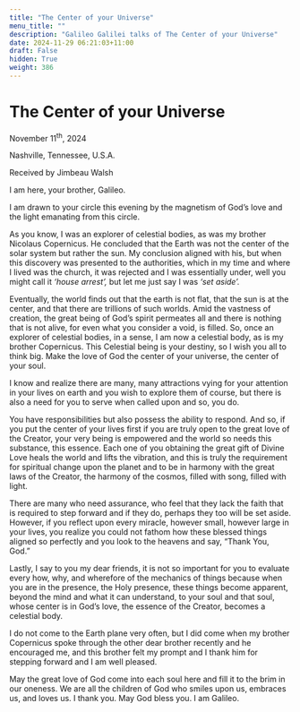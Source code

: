 ```yaml
---
title: "The Center of your Universe"
menu_title: ""
description: "Galileo Galilei talks of The Center of your Universe"
date: 2024-11-29 06:21:03+11:00
draft: False
hidden: True
weight: 386
---
```

# The Center of your Universe

November 11<sup>th</sup>, 2024

Nashville, Tennessee, U.S.A.

Received by Jimbeau Walsh  

I am here, your brother, Galileo.
    
I am drawn to your circle this evening by the magnetism of God’s love and the light emanating from this circle. 
   
As you know, I was an explorer of celestial bodies, as was my brother Nicolaus Copernicus.  He concluded that the Earth was not the center of the solar system but rather the sun. My conclusion aligned with his, but when this discovery was presented to the authorities, which in my time and where I lived was the church, it was rejected and I was essentially under, well you might call it *‘house arrest’,* but let me just say I was *‘set aside’.*  

Eventually, the world finds out that the earth is not flat, that the sun is at the center, and that there are trillions of such worlds. Amid the vastness of creation, the great being of God’s spirit permeates all and there is nothing that is not alive, for even what you consider a void, is filled. So, once an explorer of celestial bodies, in a sense, I am now a celestial body, as is my brother Copernicus. This Celestial being is your destiny, so I wish you all to think big. Make the love of God the center of your universe, the center of your soul. 
  
I know and realize there are many, many attractions vying for your attention in your lives on earth and you wish to explore them of course, but there is also a need for you to serve when called upon and so, you do. 

You have responsibilities but also possess the ability to respond. And so, if you put the center of your lives first if you are truly open to the great love of the Creator, your very being is empowered and the world so needs this substance, this essence. Each one of you obtaining the great gift of Divine Love heals the world and lifts the vibration, and this is truly the requirement for spiritual change upon the planet and to be in harmony with the great laws of the Creator, the harmony of the cosmos, filled with song, filled with light. 
   
There are many who need assurance, who feel that they lack the faith that is required to step forward and if they do, perhaps they too will be set aside. However, if you reflect upon every miracle, however small, however large in your lives, you realize you could not fathom how these blessed things aligned so perfectly and you look to the heavens and say, “Thank You, God.” 
   
Lastly, I say to you my dear friends, it is not so important for you to evaluate every how, why, and wherefore of the mechanics of things because when you are in the presence, the Holy presence, these things become apparent, beyond the mind and what it can understand, to your soul and that soul, whose center is in God’s love, the essence of the Creator, becomes a celestial body. 
   
I do not come to the Earth plane very often, but I did come when my brother Copernicus spoke through the other dear brother recently and he encouraged me, and this brother felt my prompt and I thank him for stepping forward and I am well pleased. 
   
May the great love of God come into each soul here and fill it to the brim in our oneness. We are all the children of God who smiles upon us, embraces us, and loves us. I thank you. May God bless you. I am Galileo.